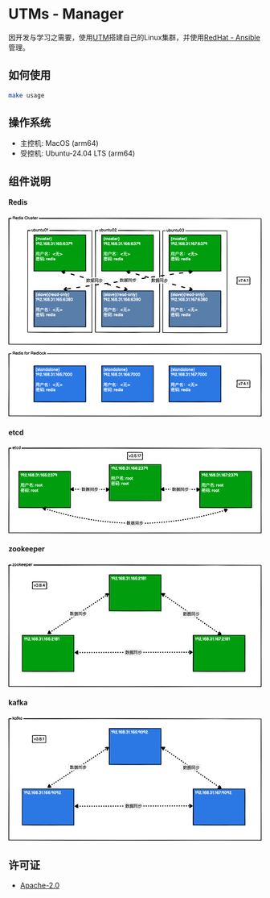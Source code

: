 # UTMs - Manager

因开发与学习之需要，使用[UTM](https://getutm.app)搭建自己的Linux集群，并使用[RedHat - Ansible](https://www.ansible.com/)管理。

## 如何使用

```bash
make usage
```

## 操作系统

* 主控机: MacOS (arm64)
* 受控机: Ubuntu-24.04 LTS (arm64)

## 组件说明

#### Redis

![Redis](./images/Redis.png)

#### etcd
![ETCD](./images/ETCD.png)

#### zookeeper
![zookeeper](./images/zookeeper.png)

#### kafka
![kafka](./images/kafka.png)

## 许可证

* [Apache-2.0](./.github/LICENSE.txt)
